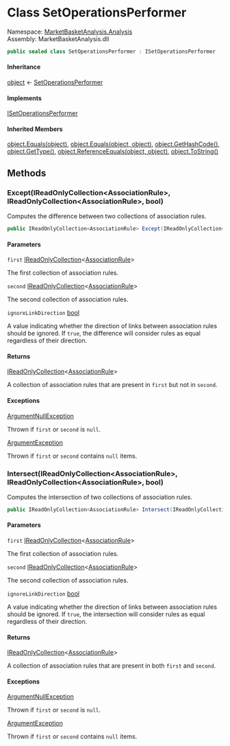 # <a id="MarketBasketAnalysis_Analysis_SetOperationsPerformer"></a> Class SetOperationsPerformer

Namespace: [MarketBasketAnalysis.Analysis](MarketBasketAnalysis.Analysis.md)  
Assembly: MarketBasketAnalysis.dll  

```csharp
public sealed class SetOperationsPerformer : ISetOperationsPerformer
```

#### Inheritance

[object](https://learn.microsoft.com/dotnet/api/system.object) ← 
[SetOperationsPerformer](MarketBasketAnalysis.Analysis.SetOperationsPerformer.md)

#### Implements

[ISetOperationsPerformer](MarketBasketAnalysis.Analysis.ISetOperationsPerformer.md)

#### Inherited Members

[object.Equals\(object\)](https://learn.microsoft.com/dotnet/api/system.object.equals\#system\-object\-equals\(system\-object\)), 
[object.Equals\(object, object\)](https://learn.microsoft.com/dotnet/api/system.object.equals\#system\-object\-equals\(system\-object\-system\-object\)), 
[object.GetHashCode\(\)](https://learn.microsoft.com/dotnet/api/system.object.gethashcode), 
[object.GetType\(\)](https://learn.microsoft.com/dotnet/api/system.object.gettype), 
[object.ReferenceEquals\(object, object\)](https://learn.microsoft.com/dotnet/api/system.object.referenceequals), 
[object.ToString\(\)](https://learn.microsoft.com/dotnet/api/system.object.tostring)

## Methods

### <a id="MarketBasketAnalysis_Analysis_SetOperationsPerformer_Except_System_Collections_Generic_IReadOnlyCollection_MarketBasketAnalysis_AssociationRule__System_Collections_Generic_IReadOnlyCollection_MarketBasketAnalysis_AssociationRule__System_Boolean_"></a> Except\(IReadOnlyCollection<AssociationRule\>, IReadOnlyCollection<AssociationRule\>, bool\)

Computes the difference between two collections of association rules.

```csharp
public IReadOnlyCollection<AssociationRule> Except(IReadOnlyCollection<AssociationRule> first, IReadOnlyCollection<AssociationRule> second, bool ignoreLinkDirection = false)
```

#### Parameters

`first` [IReadOnlyCollection](https://learn.microsoft.com/dotnet/api/system.collections.generic.ireadonlycollection\-1)<[AssociationRule](MarketBasketAnalysis.AssociationRule.md)\>

The first collection of association rules.

`second` [IReadOnlyCollection](https://learn.microsoft.com/dotnet/api/system.collections.generic.ireadonlycollection\-1)<[AssociationRule](MarketBasketAnalysis.AssociationRule.md)\>

The second collection of association rules.

`ignoreLinkDirection` [bool](https://learn.microsoft.com/dotnet/api/system.boolean)

A value indicating whether the direction of links between association rules should be ignored.
If <code>true</code>, the difference will consider rules as equal regardless of their direction.

#### Returns

 [IReadOnlyCollection](https://learn.microsoft.com/dotnet/api/system.collections.generic.ireadonlycollection\-1)<[AssociationRule](MarketBasketAnalysis.AssociationRule.md)\>

A collection of association rules that are present in <code class="paramref">first</code> but not in <code class="paramref">second</code>.

#### Exceptions

 [ArgumentNullException](https://learn.microsoft.com/dotnet/api/system.argumentnullexception)

Thrown if <code class="paramref">first</code> or <code class="paramref">second</code> is <code>null</code>.

 [ArgumentException](https://learn.microsoft.com/dotnet/api/system.argumentexception)

Thrown if <code class="paramref">first</code> or <code class="paramref">second</code> contains <code>null</code> items.

### <a id="MarketBasketAnalysis_Analysis_SetOperationsPerformer_Intersect_System_Collections_Generic_IReadOnlyCollection_MarketBasketAnalysis_AssociationRule__System_Collections_Generic_IReadOnlyCollection_MarketBasketAnalysis_AssociationRule__System_Boolean_"></a> Intersect\(IReadOnlyCollection<AssociationRule\>, IReadOnlyCollection<AssociationRule\>, bool\)

Computes the intersection of two collections of association rules.

```csharp
public IReadOnlyCollection<AssociationRule> Intersect(IReadOnlyCollection<AssociationRule> first, IReadOnlyCollection<AssociationRule> second, bool ignoreLinkDirection = false)
```

#### Parameters

`first` [IReadOnlyCollection](https://learn.microsoft.com/dotnet/api/system.collections.generic.ireadonlycollection\-1)<[AssociationRule](MarketBasketAnalysis.AssociationRule.md)\>

The first collection of association rules.

`second` [IReadOnlyCollection](https://learn.microsoft.com/dotnet/api/system.collections.generic.ireadonlycollection\-1)<[AssociationRule](MarketBasketAnalysis.AssociationRule.md)\>

The second collection of association rules.

`ignoreLinkDirection` [bool](https://learn.microsoft.com/dotnet/api/system.boolean)

A value indicating whether the direction of links between association rules should be ignored.
If <code>true</code>, the intersection will consider rules as equal regardless of their direction.

#### Returns

 [IReadOnlyCollection](https://learn.microsoft.com/dotnet/api/system.collections.generic.ireadonlycollection\-1)<[AssociationRule](MarketBasketAnalysis.AssociationRule.md)\>

A collection of association rules that are present in both <code class="paramref">first</code> and <code class="paramref">second</code>.

#### Exceptions

 [ArgumentNullException](https://learn.microsoft.com/dotnet/api/system.argumentnullexception)

Thrown if <code class="paramref">first</code> or <code class="paramref">second</code> is <code>null</code>.

 [ArgumentException](https://learn.microsoft.com/dotnet/api/system.argumentexception)

Thrown if <code class="paramref">first</code> or <code class="paramref">second</code> contains <code>null</code> items.


